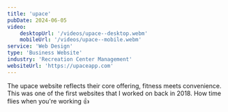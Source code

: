 ```yaml
---
title: 'upace'
pubDate: 2024-06-05
video:
    desktopUrl: '/videos/upace--desktop.webm'
    mobileUrl: '/videos/upace--mobile.webm'
service: 'Web Design'
type: 'Business Website'
industry: 'Recreation Center Management'
websiteUrl: 'https://upaceapp.com'
---
```


The upace website reflects their core offering, fitness meets convenience. This was one of the first websites that I worked on back in 2018. How time flies when you're working 👍